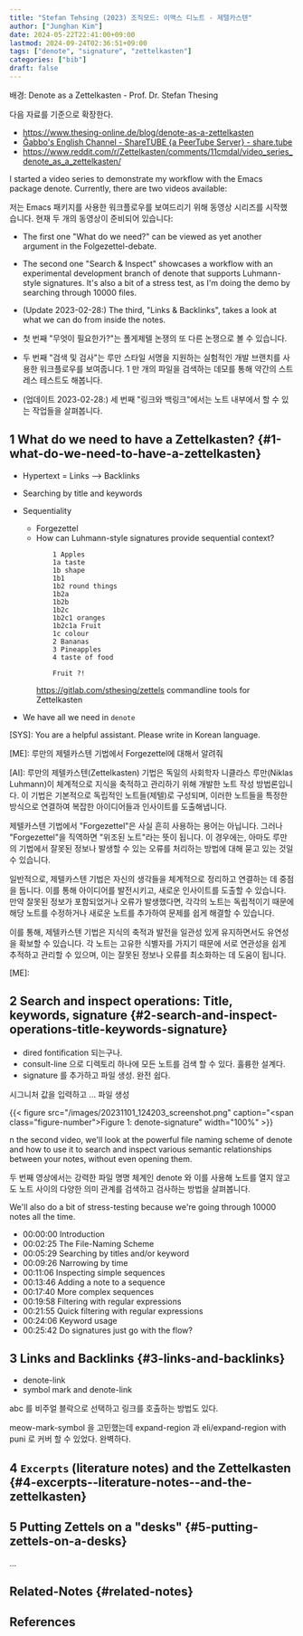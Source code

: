 ```yaml
---
title: "Stefan Tehsing (2023) 조직모드: 이맥스 디노트 - 제텔카스텐"
author: ["Junghan Kim"]
date: 2024-05-22T22:41:00+09:00
lastmod: 2024-09-24T02:36:51+09:00
tags: ["denote", "signature", "zettelkasten"]
categories: ["bib"]
draft: false
---
```


배경: Denote as a Zettelkasten - Prof. Dr. Stefan Thesing

다음 자료를 기준으로 확장한다.

-   <https://www.thesing-online.de/blog/denote-as-a-zettelkasten>
-   [Ĝabbo's English Channel - ShareTUBE {a PeerTube Server} - share.tube](https://share.tube/c/gxabbo_english/videos)
-   <https://www.reddit.com/r/Zettelkasten/comments/11cmdal/video_series_denote_as_a_zettelkasten/>

I started a video series to demonstrate my workflow with the Emacs package denote. Currently, there are two videos available:

저는 Emacs 패키지를 사용한 워크플로우를 보여드리기 위해 동영상 시리즈를 시작했습니다. 현재 두 개의 동영상이 준비되어 있습니다:

-   The first one "What do we need?" can be viewed as yet another argument in the Folgezettel-debate.
-   The second one "Search &amp; Inspect" showcases a workflow with an experimental development branch of denote that supports Luhmann-style signatures. It's also a bit of a stress test, as I'm doing the demo by searching through 10000 files.
-   (Update 2023-02-28:) The third, "Links &amp; Backlinks", takes a look at what we can do from inside the notes.

-   첫 번째 "무엇이 필요한가?"는 폴게제텔 논쟁의 또 다른 논쟁으로 볼 수 있습니다.
-   두 번째 "검색 및 검사"는 루만 스타일 서명을 지원하는 실험적인 개발 브랜치를 사용한 워크플로우를 보여줍니다. 1 만 개의 파일을 검색하는 데모를 통해 약간의 스트레스 테스트도 해봅니다.
-   (업데이트 2023-02-28:) 세 번째 "링크와 백링크"에서는 노트 내부에서 할 수 있는 작업들을 살펴봅니다.


## 1 What do we need to have a Zettelkasten? {#1-what-do-we-need-to-have-a-zettelkasten}



-   Hypertext = Links --&gt; Backlinks
-   Searching by title and keywords
-   Sequentiality
    -   Forgezettel
    -   How can Luhmann-style signatures provide sequential context?
        ```text
            1 Apples
            1a taste
            1b shape
            1b1
            1b2 round things
            1b2a
            1b2b
            1b2c
            1b2c1 oranges
            1b2c1a Fruit
            1c colour
            2 Bananas
            3 Pineapples
            4 taste of food

            Fruit ?!
        ```
        <https://gitlab.com/sthesing/zettels> commandline tools for Zettelkasten

-   We have all we need in `denote`

<div class="ai">

[SYS]: You are a helpful assistant. Please write in Korean language.

[ME]: 루만의 제텔카스텐 기법에서 Forgezettel에 대해서 알려줘

[AI]: 루만의 제텔카스텐(Zettelkasten) 기법은 독일의 사회학자 니클라스 루만(Niklas Luhmann)이 체계적으로 지식을 축적하고 관리하기 위해 개발한 노트 작성 방법론입니다. 이 기법은 기본적으로 독립적인 노트들(제텔)로 구성되며, 이러한 노트들을 특정한 방식으로 연결하여 복잡한 아이디어들과 인사이트를 도출해냅니다.

제텔카스텐 기법에서 "Forgezettel"은 사실 흔히 사용하는 용어는 아닙니다. 그러나 "Forgezettel"을 직역하면 "위조된 노트"라는 뜻이 됩니다. 이 경우에는, 아마도 루만의 기법에서 잘못된 정보나 발생할 수 있는 오류를 처리하는 방법에 대해 묻고 있는 것일 수 있습니다.

일반적으로, 제텔카스텐 기법은 자신의 생각들을 체계적으로 정리하고 연결하는 데 중점을 둡니다. 이를 통해 아이디어를 발전시키고, 새로운 인사이트를 도출할 수 있습니다. 만약 잘못된 정보가 포함되었거나 오류가 발생했다면, 각각의 노트는 독립적이기 때문에 해당 노트를 수정하거나 새로운 노트를 추가하여 문제를 쉽게 해결할 수 있습니다.

이를 통해, 제텔카스텐 기법은 지식의 축적과 발전을 일관성 있게 유지하면서도 유연성을 확보할 수 있습니다. 각 노트는 고유한 식별자를 가지기 때문에 서로 연관성을 쉽게 추적하고 관리할 수 있으며, 이는 잘못된 정보나 오류를 최소화하는 데 도움이 됩니다.

[ME]:

</div>


## 2 Search and inspect operations: Title, keywords, signature {#2-search-and-inspect-operations-title-keywords-signature}



-   dired fontification 되는구나.
-   consult-line 으로 디렉토리 하나에 모든 노트를 검색 할 수 있다. 훌륭한 설계다.
-   signature 를 추가하고 파일 생성. 완전 쉽다.

시그니처 값을 입력하고 ... 파일 생성

{{< figure src="/images/20231101_124203_screenshot.png" caption="<span class=\"figure-number\">Figure 1: </span>denote-signature" width="100%" >}}

n the second video, we'll look at the powerful file naming scheme of denote and how to use it to search and inspect various semantic relationships between your notes, without even opening them.

두 번째 영상에서는 강력한 파일 명명 체계인 denote 와 이를 사용해 노트를 열지 않고도 노트 사이의 다양한 의미 관계를 검색하고 검사하는 방법을 살펴봅니다.

We'll also do a bit of stress-testing because we're going through 10000 notes all the time.

-   00:00:00 Introduction
-   00:02:25 The File-Naming Scheme
-   00:05:29 Searching by titles and/or keyword
-   00:09:26 Narrowing by time
-   00:11:06 Inspecting simple sequences
-   00:13:46 Adding a note to a sequence
-   00:17:40 More complex sequences
-   00:19:58 Filtering with regular expressions
-   00:21:55 Quick filtering with regular expressions
-   00:24:06 Keyword usage
-   00:25:42 Do signatures just go with the flow?


## 3 Links and Backlinks {#3-links-and-backlinks}



-   denote-link
-   symbol mark and denote-link

abc 를 비주얼 블락으로 선택하고 링크를 호출하는 방법도 있다.

meow-mark-symbol 을 고민했는데 expand-region 과 eli/expand-region with puni 로 커버 할 수 있었다. 완벽하다.


## 4 `Excerpts` (literature notes) and the Zettelkasten {#4-excerpts--literature-notes--and-the-zettelkasten}


## 5 Putting Zettels on a "desks" {#5-putting-zettels-on-a-desks}



...


## Related-Notes {#related-notes}

## References

<style>.csl-entry{text-indent: -1.5em; margin-left: 1.5em;}</style><div class="csl-bib-body">
</div>

